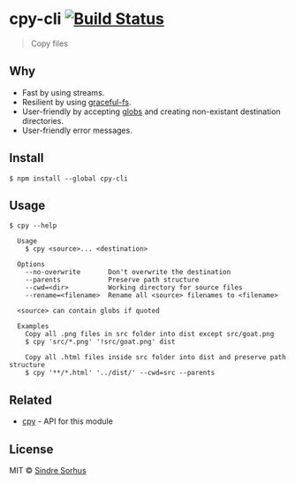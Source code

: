 # cpy-cli [![Build Status](https://travis-ci.org/sindresorhus/cpy-cli.svg?branch=master)](https://travis-ci.org/sindresorhus/cpy-cli)

> Copy files


## Why

- Fast by using streams.
- Resilient by using [graceful-fs](https://github.com/isaacs/node-graceful-fs).
- User-friendly by accepting [globs](https://github.com/sindresorhus/globby#globbing-patterns) and creating non-existant destination directories.
- User-friendly error messages.


## Install

```
$ npm install --global cpy-cli
```


## Usage

```
$ cpy --help

  Usage
    $ cpy <source>... <destination>

  Options
    --no-overwrite       Don't overwrite the destination
    --parents            Preserve path structure
    --cwd=<dir>          Working directory for source files
    --rename=<filename>  Rename all <source> filenames to <filename>

  <source> can contain globs if quoted

  Examples
    Copy all .png files in src folder into dist except src/goat.png
    $ cpy 'src/*.png' '!src/goat.png' dist

    Copy all .html files inside src folder into dist and preserve path structure
    $ cpy '**/*.html' '../dist/' --cwd=src --parents
```


## Related

- [cpy](https://github.com/sindresorhus/cpy) - API for this module


## License

MIT © [Sindre Sorhus](http://sindresorhus.com)
